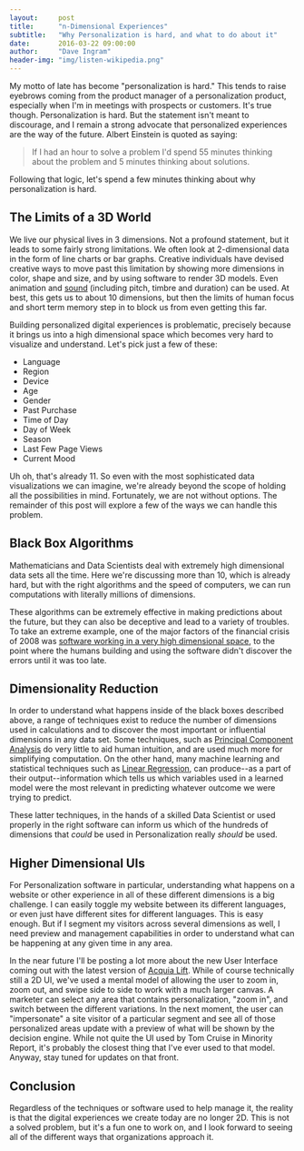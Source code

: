 ```yaml
---
layout:     post
title:      "n-Dimensional Experiences"
subtitle:   "Why Personalization is hard, and what to do about it"
date:       2016-03-22 09:00:00
author:     "Dave Ingram"
header-img: "img/listen-wikipedia.png"
---
```


My motto of late has become "personalization is hard." This tends to raise eyebrows coming from the product manager of a personalization product, especially when I'm in meetings with prospects or customers. It's true though. Personalization is hard. But the statement isn't meant to discourage, and I remain a strong advocate that personalized experiences are the way of the future. Albert Einstein is quoted as saying:

> If I had an hour to solve a problem I'd spend 55 minutes thinking about the problem and 5 minutes thinking about solutions.

Following that logic, let's spend a few minutes thinking about why personalization is hard.

## The Limits of a 3D World
We live our physical lives in 3 dimensions. Not a profound statement, but it leads to some fairly strong limitations. We often look at 2-dimensional data in the form of line charts or bar graphs. Creative individuals have devised creative ways to move past this limitation by showing more dimensions in color, shape and size, and by using software to render 3D models. Even animation and [sound](http://listen.hatnote.com/) (including pitch, timbre and duration) can be used. At best, this gets us to about 10 dimensions, but then the limits of human focus and short term memory step in to block us from even getting this far.

Building personalized digital experiences is problematic, precisely because it brings us into a high dimensional space which becomes very hard to visualize and understand. Let's pick just a few of these:

- Language
- Region
- Device
- Age
- Gender
- Past Purchase
- Time of Day
- Day of Week
- Season
- Last Few Page Views
- Current Mood

Uh oh, that's already 11. So even with the most sophisticated data visualizations we can imagine, we're already beyond the scope of holding all the possibilities in mind. Fortunately, we are not without options. The remainder of this post will explore a few of the ways we can handle this problem.

## Black Box Algorithms
Mathematicians and Data Scientists deal with extremely high dimensional data sets all the time. Here we're discussing more than 10, which is already hard, but with the right algorithms and the speed of computers, we can run computations with literally millions of dimensions.

These algorithms can be extremely effective in making predictions about the future, but they can also be deceptive and lead to a variety of troubles. To take an extreme example, one of the major factors of the financial crisis of 2008 was [software working in a very high dimensional space](http://www.theguardian.com/technology/2008/oct/16/computing-software-financial-crisis), to the point where the humans building and using the software didn't discover the errors until it was too late.

## Dimensionality Reduction
In order to understand what happens inside of the black boxes described above, a range of techniques exist to reduce the number of dimensions used in calculations and to discover the most important or influential dimensions in any data set. Some techniques, such as [Principal Component Analysis](https://en.wikipedia.org/wiki/Principal_component_analysis) do very little to aid human intuition, and are used much more for simplifying computation. On the other hand, many machine learning and statistical techniques such as [Linear Regression](https://en.wikipedia.org/wiki/Linear_regression), can produce--as a part of their output--information which tells us which variables used in a learned model were the most relevant in predicting whatever outcome we were trying to predict.

These latter techniques, in the hands of a skilled Data Scientist or used properly in the right software can inform us which of the hundreds of dimensions that _could_ be used in Personalization really _should_ be used.

## Higher Dimensional UIs
For Personalization software in particular, understanding what happens on a website or other experience in all of these different dimensions is a big challenge. I can easily toggle my website between its different languages, or even just have different sites for different languages. This is easy enough. But if I segment my visitors across several dimensions as well, I need preview and management capabilities in order to understand what can be happening at any given time in any area.

In the near future I'll be posting a lot more about the new User Interface coming out with the latest version of [Acquia Lift](www.acquia.com/Acquia-Lift). While of course technically still a 2D UI, we've used a mental model of allowing the user to zoom in, zoom out, and swipe side to side to work with a much larger canvas. A marketer can select any area that contains personalization, "zoom in", and switch between the different variations. In the next moment, the user can "impersonate" a site visitor of a particular segment and see all of those personalized areas update with a preview of what will be shown by the decision engine. While not quite the UI used by Tom Cruise in Minority Report, it's probably the closest thing that I've ever used to that model. Anyway, stay tuned for updates on that front.

## Conclusion
Regardless of the techniques or software used to help manage it, the reality is that the digital experiences we create today are no longer 2D. This is not a solved problem, but it's a fun one to work on, and I look forward to seeing all of the different ways that organizations approach it.

